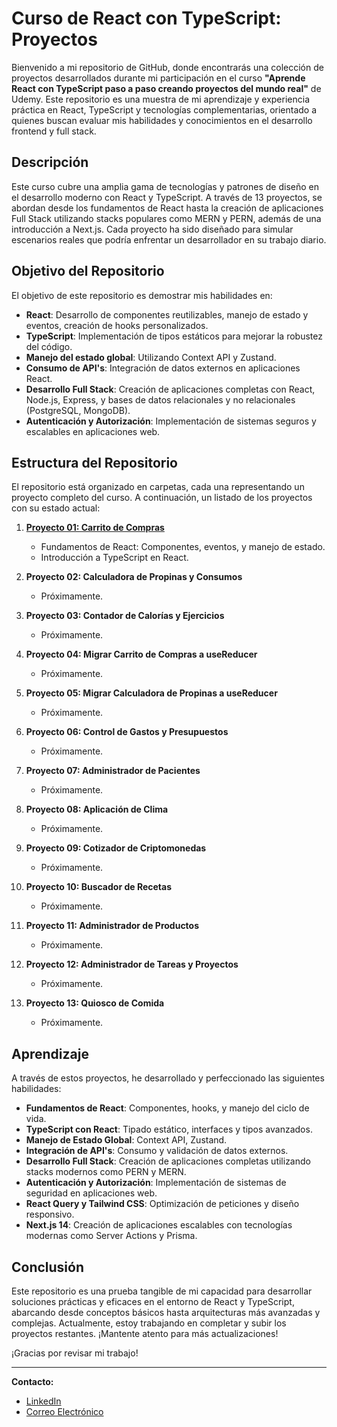 # Curso de React con TypeScript: Proyectos

Bienvenido a mi repositorio de GitHub, donde encontrarás una colección de proyectos desarrollados durante mi participación en el curso **"Aprende React con TypeScript paso a paso creando proyectos del mundo real"** de Udemy. Este repositorio es una muestra de mi aprendizaje y experiencia práctica en React, TypeScript y tecnologías complementarias, orientado a quienes buscan evaluar mis habilidades y conocimientos en el desarrollo frontend y full stack.

## Descripción

Este curso cubre una amplia gama de tecnologías y patrones de diseño en el desarrollo moderno con React y TypeScript. A través de 13 proyectos, se abordan desde los fundamentos de React hasta la creación de aplicaciones Full Stack utilizando stacks populares como MERN y PERN, además de una introducción a Next.js. Cada proyecto ha sido diseñado para simular escenarios reales que podría enfrentar un desarrollador en su trabajo diario.

## Objetivo del Repositorio

El objetivo de este repositorio es demostrar mis habilidades en:

- **React**: Desarrollo de componentes reutilizables, manejo de estado y eventos, creación de hooks personalizados.
- **TypeScript**: Implementación de tipos estáticos para mejorar la robustez del código.
- **Manejo del estado global**: Utilizando Context API y Zustand.
- **Consumo de API's**: Integración de datos externos en aplicaciones React.
- **Desarrollo Full Stack**: Creación de aplicaciones completas con React, Node.js, Express, y bases de datos relacionales y no relacionales (PostgreSQL, MongoDB).
- **Autenticación y Autorización**: Implementación de sistemas seguros y escalables en aplicaciones web.

## Estructura del Repositorio

El repositorio está organizado en carpetas, cada una representando un proyecto completo del curso. A continuación, un listado de los proyectos con su estado actual:

1. **[Proyecto 01: Carrito de Compras](./01_tshirtShop)**  
   - Fundamentos de React: Componentes, eventos, y manejo de estado.
   - Introducción a TypeScript en React.

2. **Proyecto 02: Calculadora de Propinas y Consumos**  
   - Próximamente.

3. **Proyecto 03: Contador de Calorías y Ejercicios**  
   - Próximamente.

4. **Proyecto 04: Migrar Carrito de Compras a useReducer**  
   - Próximamente.

5. **Proyecto 05: Migrar Calculadora de Propinas a useReducer**  
   - Próximamente.

6. **Proyecto 06: Control de Gastos y Presupuestos**  
   - Próximamente.

7. **Proyecto 07: Administrador de Pacientes**  
   - Próximamente.

8. **Proyecto 08: Aplicación de Clima**  
   - Próximamente.

9. **Proyecto 09: Cotizador de Criptomonedas**  
   - Próximamente.

10. **Proyecto 10: Buscador de Recetas**  
    - Próximamente.

11. **Proyecto 11: Administrador de Productos**  
    - Próximamente.

12. **Proyecto 12: Administrador de Tareas y Proyectos**  
    - Próximamente.

13. **Proyecto 13: Quiosco de Comida**  
    - Próximamente.

## Aprendizaje

A través de estos proyectos, he desarrollado y perfeccionado las siguientes habilidades:

- **Fundamentos de React**: Componentes, hooks, y manejo del ciclo de vida.
- **TypeScript con React**: Tipado estático, interfaces y tipos avanzados.
- **Manejo de Estado Global**: Context API, Zustand.
- **Integración de API's**: Consumo y validación de datos externos.
- **Desarrollo Full Stack**: Creación de aplicaciones completas utilizando stacks modernos como PERN y MERN.
- **Autenticación y Autorización**: Implementación de sistemas de seguridad en aplicaciones web.
- **React Query y Tailwind CSS**: Optimización de peticiones y diseño responsivo.
- **Next.js 14**: Creación de aplicaciones escalables con tecnologías modernas como Server Actions y Prisma.

## Conclusión

Este repositorio es una prueba tangible de mi capacidad para desarrollar soluciones prácticas y eficaces en el entorno de React y TypeScript, abarcando desde conceptos básicos hasta arquitecturas más avanzadas y complejas. Actualmente, estoy trabajando en completar y subir los proyectos restantes. ¡Mantente atento para más actualizaciones!

¡Gracias por revisar mi trabajo!

---

**Contacto:**
- [LinkedIn](https://www.linkedin.com/in/samuelrguezsiverio/)
- [Correo Electrónico](mailto:samuelsrs89@gmail.com)
